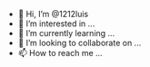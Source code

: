 - 👋 Hi, I’m @1212luis
- 👀 I’m interested in ...
- 🌱 I’m currently learning ...
- 💞️ I’m looking to collaborate on ...
- 📫 How to reach me ...

<!---
1212luis/1212luis is a ✨ special ✨ repository because its `README.md` (this file) appears on your GitHub profile.
You can click the Preview link to take a look at your changes.
--->
